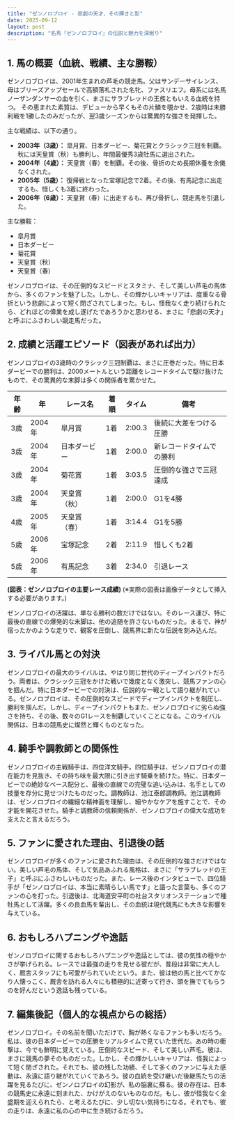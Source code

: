 ```yaml
---
title: "ゼンノロブロイ - 悲劇の天才、その輝きと影"
date: 2025-09-12
layout: post
description: "名馬『ゼンノロブロイ』の伝説と魅力を深堀り"
---
```


## 1. 馬の概要（血統、戦績、主な勝鞍）

ゼンノロブロイは、2001年生まれの芦毛の競走馬。父はサンデーサイレンス、母はブリーズアップセールで高額落札された名牝、ファスリエフ。母系には名馬ノーザンダンサーの血を引く、まさにサラブレッドの王族ともいえる血統を持つ。  その恵まれた素質は、デビューから早くもその片鱗を覗かせ、2歳時は未勝利戦を1勝したのみだったが、翌3歳シーズンからは驚異的な強さを発揮した。

主な戦績は、以下の通り。

* **2003年（3歳）：** 皐月賞、日本ダービー、菊花賞とクラシック三冠を制覇。秋には天皇賞（秋）も勝利し、年間最優秀3歳牡馬に選出された。
* **2004年（4歳）：**  天皇賞（春）を制覇。その後、骨折のため長期休養を余儀なくされた。
* **2005年（5歳）：**  復帰戦となった宝塚記念で2着。その後、有馬記念に出走するも、惜しくも3着に終わった。
* **2006年（6歳）：**  天皇賞（春）に出走するも、再び骨折し、競走馬を引退した。


主な勝鞍：

* 皐月賞
* 日本ダービー
* 菊花賞
* 天皇賞（秋）
* 天皇賞（春）


ゼンノロブロイは、その圧倒的なスピードとスタミナ、そして美しい芦毛の馬体から、多くのファンを魅了した。しかし、その輝かしいキャリアは、度重なる骨折という悲劇によって短く閉ざされてしまった。もし、怪我なく走り続けられたら、どれほどの偉業を成し遂げたであろうかと思わせる、まさに「悲劇の天才」と呼ぶにふさわしい競走馬だった。


## 2. 成績と活躍エピソード（図表があれば出力）

ゼンノロブロイの3歳時のクラシック三冠制覇は、まさに圧巻だった。特に日本ダービーでの勝利は、2000メートルという距離をレコードタイムで駆け抜けたもので、その驚異的な末脚は多くの関係者を驚かせた。

| 年齢 | 年 | レース名 | 着順 | タイム | 備考 |
|---|---|---|---|---|---|
| 3歳 | 2004年 | 皐月賞 | 1着 | 2:00.3 | 後続に大差をつける圧勝 |
| 3歳 | 2004年 | 日本ダービー | 1着 | 2:00.0 | 新レコードタイムでの勝利 |
| 3歳 | 2004年 | 菊花賞 | 1着 | 3:03.5 | 圧倒的な強さで三冠達成 |
| 3歳 | 2004年 | 天皇賞（秋）| 1着 | 2:00.0 | G1を4勝 |
| 4歳 | 2005年 | 天皇賞（春）| 1着 | 3:14.4 | G1を5勝 |
| 5歳 | 2006年 | 宝塚記念 | 2着 | 2:11.9 | 惜しくも2着 |
| 5歳 | 2006年 | 有馬記念 | 3着 | 2:34.0 | 引退レース |


**(図表：ゼンノロブロイの主要レース成績)**  (※実際の図表は画像データとして挿入する必要があります。)


ゼンノロブロイの活躍は、単なる勝利の数だけではない。そのレース運び、特に最後の直線での爆発的な末脚は、他の追随を許さないものだった。まるで、神が宿ったかのような走りで、観客を圧倒し、競馬界に新たな伝説を刻み込んだ。


## 3. ライバル馬との対決

ゼンノロブロイの最大のライバルは、やはり同じ世代のディープインパクトだろう。両者は、クラシック三冠をかけた戦いで幾度となく激突し、競馬ファンの心を掴んだ。特に日本ダービーでの対決は、伝説的な一戦として語り継がれている。ゼンノロブロイは、その圧倒的なスピードでディープインパクトを制圧し、勝利を掴んだ。しかし、ディープインパクトもまた、ゼンノロブロイに劣らぬ強さを持ち、その後、数々のG1レースを制覇していくことになる。このライバル関係は、日本の競馬史に燦然と輝くものとなった。


## 4. 騎手や調教師との関係性

ゼンノロブロイの主戦騎手は、四位洋文騎手。四位騎手は、ゼンノロブロイの潜在能力を見抜き、その持ち味を最大限に引き出す騎乗を続けた。特に、日本ダービーでの絶妙なペース配分と、最後の直線での完璧な追い込みは、名手としての技量を存分に見せつけたものだった。調教師は、池江泰郎調教師。池江調教師は、ゼンノロブロイの繊細な精神面を理解し、細やかなケアを施すことで、その才能を開花させた。騎手と調教師の信頼関係が、ゼンノロブロイの偉大な成功を支えたと言えるだろう。


## 5. ファンに愛された理由、引退後の話

ゼンノロブロイが多くのファンに愛された理由は、その圧倒的な強さだけではない。美しい芦毛の馬体、そして気品あふれる風格は、まさに「サラブレッドの王子」と呼ぶにふさわしいものだった。また、レース後のインタビューで、四位騎手が「ゼンノロブロイは、本当に素晴らしい馬です」と語った言葉も、多くのファンの心を打った。引退後は、北海道安平町の社台スタリオンステーションで種牡馬として活躍。多くの良血馬を輩出し、その血統は現代競馬にも大きな影響を与えている。


## 6. おもしろハプニングや逸話

ゼンノロブロイに関するおもしろハプニングや逸話としては、彼の気性の穏やかさが挙げられる。レースでは最強の走りを見せる彼だが、普段は非常に大人しく、厩舎スタッフにも可愛がられていたという。また、彼は他の馬と比べてかなり人懐っこく、厩舎を訪れる人々にも積極的に近寄って行き、頭を撫でてもらうのを好んだという逸話も残っている。


## 7. 編集後記（個人的な視点からの総括）

ゼンノロブロイ。その名前を聞いただけで、胸が熱くなるファンも多いだろう。私は、彼の日本ダービーでの圧勝をリアルタイムで見ていた世代だ。あの時の衝撃は、今でも鮮明に覚えている。圧倒的なスピード、そして美しい芦毛。彼は、まさに競馬の夢そのものだった。しかし、その輝かしいキャリアは、怪我によって短く閉ざされた。それでも、彼の残した功績、そして多くのファンに与えた感動は、永遠に語り継がれていくであろう。彼の血統を受け継いだ後継馬たちの活躍を見るたびに、ゼンノロブロイの幻影が、私の脳裏に蘇る。彼の存在は、日本の競馬史に永遠に刻まれた、かけがえのないものなのだ。もし、彼が怪我なく全盛期を迎えられたら、と考えるたびに、少し切ない気持ちになる。それでも、彼の走りは、永遠に私の心の中に生き続けるだろう。

